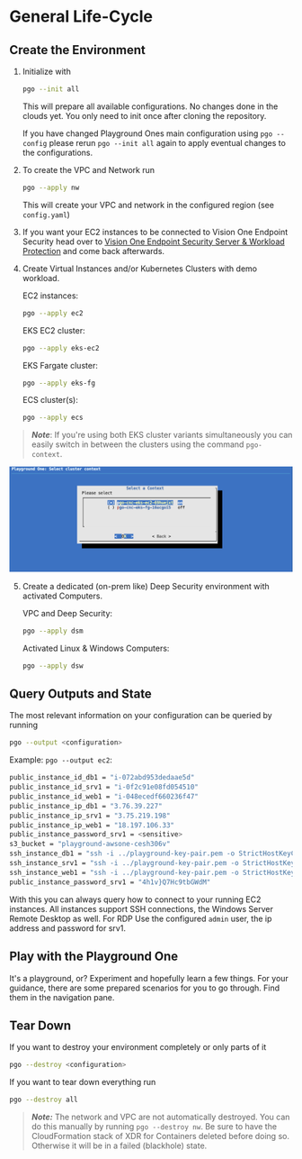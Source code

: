 # General Life-Cycle

## Create the Environment

1. Initialize with

    ```sh
    pgo --init all
    ```

    This will prepare all available configurations. No changes done in the clouds yet. You only need to init once after cloning the repository.

    If you have changed Playground Ones main configuration using `pgo --config` please rerun `pgo --init all` again to apply eventual changes to the configurations.

2. To create the VPC and Network run

    ```sh
    pgo --apply nw
    ```

    This will create your VPC and network in the configured region (see `config.yaml`)

3. If you want your EC2 instances to be connected to Vision One Endpoint Security head over to [Vision One Endpoint Security Server & Workload Protection](../integrations/endpoint-security.md) and come back afterwards.

4. Create Virtual Instances and/or Kubernetes Clusters with demo workload.

    EC2 instances:

    ```sh
    pgo --apply ec2
    ```

    EKS EC2 cluster:

    ```sh
    pgo --apply eks-ec2
    ```

    EKS Fargate cluster:

    ```sh
    pgo --apply eks-fg
    ```

    ECS cluster(s):

    ```sh
    pgo --apply ecs
    ```

> ***Note***: If you're using both EKS cluster variants simultaneously you can easily switch in between the clusters using the command `pgo-context`.

![alt text](images/pgo-context.png "Context")

5. Create a dedicated (on-prem like) Deep Security environment with activated Computers.

    VPC and Deep Security:

    ```sh
    pgo --apply dsm
    ```

    Activated Linux & Windows Computers:

    ```sh
    pgo --apply dsw
    ```

## Query Outputs and State

The most relevant information on your configuration can be queried by running

```sh
pgo --output <configuration>
```

Example: `pgo --output ec2`:

```sh
public_instance_id_db1 = "i-072abd953dedaae5d"
public_instance_id_srv1 = "i-0f2c91e08fd054510"
public_instance_id_web1 = "i-048ecedf660236f47"
public_instance_ip_db1 = "3.76.39.227"
public_instance_ip_srv1 = "3.75.219.198"
public_instance_ip_web1 = "18.197.106.33"
public_instance_password_srv1 = <sensitive>
s3_bucket = "playground-awsone-cesh306v"
ssh_instance_db1 = "ssh -i ../playground-key-pair.pem -o StrictHostKeyChecking=no ubuntu@3.76.39.227"
ssh_instance_srv1 = "ssh -i ../playground-key-pair.pem -o StrictHostKeyChecking=no admin@3.75.219.198"
ssh_instance_web1 = "ssh -i ../playground-key-pair.pem -o StrictHostKeyChecking=no ubuntu@18.197.106.33"
public_instance_password_srv1 = "4h1v}Q7Hc9tbGWdM"
```

With this you can always query how to connect to your running EC2 instances. All instances support SSH connections, the Windows Server Remote Desktop as well. For RDP Use the configured `admin` user, the ip address and password for srv1.

## Play with the Playground One

It's a playground, or? Experiment and hopefully learn a few things. For your guidance, there are some prepared scenarios for you to go through. Find them in the navigation pane.

## Tear Down

If you want to destroy your environment completely or only parts of it

```sh
pgo --destroy <configuration>
```

If you want to tear down everything run

```sh
pgo --destroy all
```

> ***Note:*** The network and VPC are not automatically destroyed. You can do this manually by running `pgo --destroy nw`. Be sure to have the CloudFormation stack of XDR for Containers deleted before doing so. Otherwise it will be in a failed (blackhole) state.
